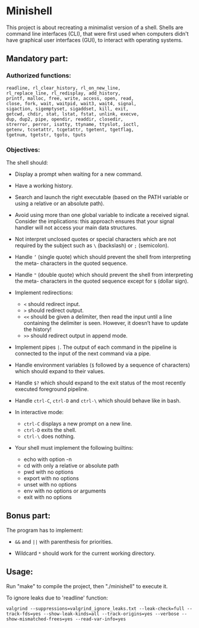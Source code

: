 # Minishell
This project is about recreating a minimalist version of a shell. Shells are command line interfaces (CLI), that were first used when computers didn't have graphical user interfaces (GUI), to interact with operating systems.

## Mandatory part:

### Authorized functions:
	readline, rl_clear_history, rl_on_new_line,
	rl_replace_line, rl_redisplay, add_history,
	printf, malloc, free, write, access, open, read,
	close, fork, wait, waitpid, wait3, wait4, signal,
	sigaction, sigemptyset, sigaddset, kill, exit,
	getcwd, chdir, stat, lstat, fstat, unlink, execve,
	dup, dup2, pipe, opendir, readdir, closedir,
	strerror, perror, isatty, ttyname, ttyslot, ioctl,
	getenv, tcsetattr, tcgetattr, tgetent, tgetflag,
	tgetnum, tgetstr, tgoto, tputs


### Objectives:

The shell should:

  - Display a prompt when waiting for a new command.

  - Have a working history.

  - Search and launch the right executable (based on the PATH variable or using a
relative or an absolute path).

  - Avoid using more than one global variable to indicate a received signal. Consider
the implications: this approach ensures that your signal handler will not access your
main data structures.

  - Not interpret unclosed quotes or special characters which are not required by the
subject such as `\` (backslash) or `;` (semicolon).

  - Handle `’` (single quote) which should prevent the shell from interpreting the meta-
characters in the quoted sequence.

  - Handle `"` (double quote) which should prevent the shell from interpreting the meta-
characters in the quoted sequence except for `$` (dollar sign).

  - Implement redirections:
	- `<` should redirect input.
	- `>` should redirect output.
	- `<<` should be given a delimiter, then read the input until a line containing the
delimiter is seen. However, it doesn’t have to update the history!
	- `>>` should redirect output in append mode.

  - Implement pipes `|`. The output of each command in the pipeline is
connected to the input of the next command via a pipe.

  - Handle environment variables (`$` followed by a sequence of characters) which
should expand to their values.

  - Handle `$?` which should expand to the exit status of the most recently executed
foreground pipeline.

  - Handle `ctrl-C`, `ctrl-D` and `ctrl-\` which should behave like in bash.

  - In interactive mode:
	- `ctrl-C` displays a new prompt on a new line.
	- `ctrl-D` exits the shell.
	- `ctrl-\` does nothing.

  - Your shell must implement the following builtins:
	- echo with option -n
	- cd with only a relative or absolute path
	- pwd with no options
	- export with no options
	- unset with no options
	- env with no options or arguments
	- exit with no options

## Bonus part:

The program has to implement:

  - `&&` and `||` with parenthesis for priorities.

  - Wildcard `*` should work for the current working directory.

## Usage:

Run "make" to compile the project, then "./minishell" to execute it.

To ignore leaks due to 'readline' function:
```
valgrind --suppressions=valgrind_ignore_leaks.txt --leak-check=full --track-fds=yes --show-leak-kinds=all --track-origins=yes --verbose --show-mismatched-frees=yes --read-var-info=yes
```
